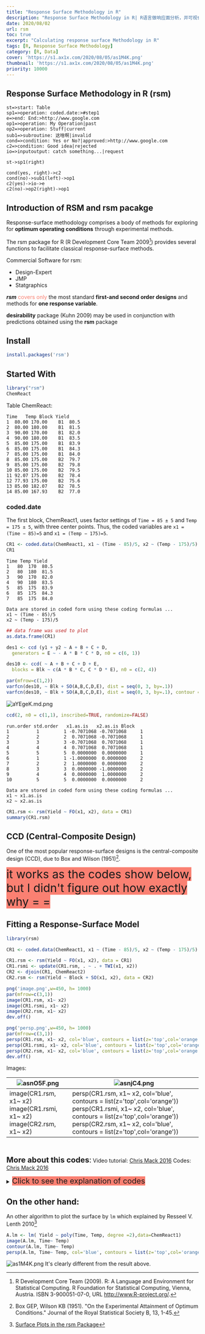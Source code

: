 ```yaml
---
title: "Response Surface Methodology in R"
description: "Response Surface Methodology in R| R语言做响应面分析，并可视化"
date: 2020/08/02
url: rsm
toc: true
excerpt: "Calculating response surface Methodology in R"
tags: [R, Response Surface Methodology]
category: [R, Data]
cover: 'https://s1.ax1x.com/2020/08/05/as1M4K.png'
thumbnail: 'https://s1.ax1x.com/2020/08/05/as1M4K.png'
priority: 10000
---
```


## Response Surface Methodology in R (rsm)

```flow
st=>start: Table
sp1=>operation: coded.date:>#step1
e=>end: End:>http://www.google.com
op1=>operation: My Operation|past
op2=>operation: Stuff|current
sub1=>subroutine: 这啥啊|invalid
cond=>condition: Yes or No?|approved:>http://www.google.com
c2=>condition: Good idea|rejected
io=>inputoutput: catch something...|request

st->sp1(right)

cond(yes, right)->c2
cond(no)->sub1(left)->op1
c2(yes)->io->e
c2(no)->op2(right)->op1
```

## Introduction of RSM and rsm pacakge

Response-surface methodology comprises a body of methods for exploring for **optimum operating conditions** through experimental methods.

The rsm package for R (R Development Core Team 2009[^1]) provides several functions to facilitate classical response-surface methods.

[^1]: R Development Core Team (2009). R: A Language and Environment for Statistical Computing. R Foundation for Statistical Computing, Vienna, Austria. ISBN 3-900051-07-0, URL http://www.R-project.org/.

Commercial Software for rsm:
- Design-Expert
- JMP
- Statgraphics

***rsm*** <span style="color:salmon">covers only</span> the most standard **first-and second order designs** and methods for **one response variable**.

**desirability** package (Kuhn 2009) may be used in conjunction with predictions obtained using the **rsm** package


## Install

```r
install.packages('rsm')
```
## Started With

```r
library("rsm")
ChemReact
```
Table ChemReact:
```
Time   Temp Block Yield
1  80.00 170.00    B1  80.5
2  80.00 180.00    B1  81.5
3  90.00 170.00    B1  82.0
4  90.00 180.00    B1  83.5
5  85.00 175.00    B1  83.9
6  85.00 175.00    B1  84.3
7  85.00 175.00    B1  84.0
8  85.00 175.00    B2  79.7
9  85.00 175.00    B2  79.8
10 85.00 175.00    B2  79.5
11 92.07 175.00    B2  78.4
12 77.93 175.00    B2  75.6
13 85.00 182.07    B2  78.5
14 85.00 167.93    B2  77.0
```
### <div id="step1">coded.date</div>
The first block, ChemReact1, uses factor settings of `Time = 85 ± 5` and `Temp = 175 ± 5`, with three center points. Thus, the coded variables are `x1 = (Time − 85)=5` and `x1 = (Temp − 175)=5`.

```r
CR1 <- coded.data(ChemReact1, x1 ~ (Time - 85)/5, x2 ~ (Temp - 175)/5)
CR1
```
```
Time Temp Yield
1   80  170  80.5
2   80  180  81.5
3   90  170  82.0
4   90  180  83.5
5   85  175  83.9
6   85  175  84.3
7   85  175  84.0

Data are stored in coded form using these coding formulas ...
x1 ~ (Time - 85)/5
x2 ~ (Temp - 175)/5
```

```r
## data frame was used to plot
as.data.frame(CR1)
```

```r
des1 <- ccd (y1 + y2 ~ A + B + C + D,
  generators = E ~ - A * B * C * D, n0 = c(6, 1))

des10 <- ccd( ~ A + B + C + D + E,
  blocks = Blk ~ c(A * B * C, C * D * E), n0 = c(2, 4))

par(mfrow=c(1,2))
varfcn(des10, ~ Blk + SO(A,B,C,D,E), dist = seq(0, 3, by=.1))
varfcn(des10, ~ Blk + SO(A,B,C,D,E), dist = seq(0, 3, by=.1), contour = TRUE)
```

![aYEgeK.md.png](https://s1.ax1x.com/2020/08/02/aYEgeK.md.png)

```r
ccd(2, n0 = c(1,1), inscribed=TRUE, randomize=FALSE)
```
```
run.order std.order   x1.as.is   x2.as.is Block
1          1         1 -0.7071068 -0.7071068     1
2          2         2  0.7071068 -0.7071068     1
3          3         3 -0.7071068  0.7071068     1
4          4         4  0.7071068  0.7071068     1
5          5         5  0.0000000  0.0000000     1
6          1         1 -1.0000000  0.0000000     2
7          2         2  1.0000000  0.0000000     2
8          3         3  0.0000000 -1.0000000     2
9          4         4  0.0000000  1.0000000     2
10         5         5  0.0000000  0.0000000     2

Data are stored in coded form using these coding formulas ...
x1 ~ x1.as.is
x2 ~ x2.as.is
```


```r
CR1.rsm <- rsm(Yield ~ FO(x1, x2), data = CR1)
summary(CR1.rsm)
```

## CCD (Central-Composite Design)
One of the most popular response-surface designs is the central-composite design (CCD), due to Box and Wilson (1951)[^2].

[^2]: Box GEP, Wilson KB (1951). "On the Experimental Attainment of Optimum Conditions." Journal of the Royal Statistical Society B, 13, 1-45.


<span style='background:salmon;font-size:30px'> it works as the codes show below, but I didn't figure out how exactly why = =</span>

## Fitting a Response-Surface Model

```r
library(rsm)

CR1 <- coded.data(ChemReact1, x1 ~ (Time - 85)/5, x2 ~ (Temp - 175)/5)

CR1.rsm <- rsm(Yield ~ FO(x1, x2), data = CR1)
CR1.rsmi <- update(CR1.rsm, . ~ . + TWI(x1, x2))
CR2 <- djoin(CR1, ChemReact2)
CR2.rsm <- rsm(Yield ~ Block + SO(x1, x2), data = CR2)

png('image.png',w=450, h= 1000)
par(mfrow=c(3,1))
image(CR1.rsm, x1~ x2)
image(CR1.rsmi, x1~ x2)
image(CR2.rsm, x1~ x2)
dev.off()

png('persp.png',w=450, h= 1000)
par(mfrow=c(3,1))
persp(CR1.rsm, x1~ x2, col='blue', contours = list(z='top',col='orange'))
persp(CR1.rsmi, x1~ x2, col='blue', contours = list(z='top',col='orange'))
persp(CR2.rsm, x1~ x2, col='blue', contours = list(z='top',col='orange'))  
dev.off()
```
Images:

|![asnO5F.png](https://s1.ax1x.com/2020/08/05/asnO5F.png)|![asnjC4.png](https://s1.ax1x.com/2020/08/05/asnjC4.png)|
|--|--|
|image(CR1.rsm, x1~ x2)<br>image(CR1.rsmi, x1~ x2)<br>image(CR2.rsm, x1~ x2)|persp(CR1.rsm, x1~ x2, col='blue', contours = list(z='top',col='orange'))<br>persp(CR1.rsmi, x1~ x2, col='blue', contours = list(z='top',col='orange'))<br>persp(CR2.rsm, x1~ x2, col='blue', contours = list(z='top',col='orange'))|

<br>

<span style="font-size:20px">**More about this codes**:</span>
Video tutorial: [Chris Mack 2016](https://www.youtube.com/watch?v=s5QWxvLsgLA&t=193s)
Codes: [Chris Mack 2016](http://www.lithoguru.com/scientist/statistics/DOE%20Response%20Surface.R)
<details>
  <summary><span style="background:salmon;font-size:20px"> Click to see the explanation of codes</span> </summary>

  ```r
  #--------------------------------------#
  #--- Response Surface Modeling in R ---#
  #--------------------------------------#

  #First, install and load the "rsm" package

  # install.packages("rsm")
  library(rsm)

  # Example generating a Box-Behnken design with three factors and two center points (no)
  bbd(3, n0 = 2, coding = list(x1 ~ (Force - 20)/3, x2 ~ (Rate - 50)/10, x3 ~ Polish - 4))


  # Example data set
  data = ChemReact
  plot(data)


  # The data set was collected in two blocks.
  # Block1 is a 2-level, two-factor factorial design with three repeated center points.
  # Block 2 is the Central Composite Design (circomscribed) with 3 center points.
  # The variables are Time = 85 +/- 5 and Temp = 175 +/- 5,
  # Thus, the coded variables are  x1 = (Time-85)/5 and x2 = (Temp-175)/5
  CR <- coded.data(ChemReact, x1 ~ (Time - 85)/5, x2 ~ (Temp - 175)/5)
  CR[1:7,]

  # Note: If the data are already coded, use as.coded.data() to convert to the proper coded data object

  # Let's work as though the first block (full factorial) has been finished,
  # and we'll fit a linear model, first order (FO), to it (Yield is the response)
  CR.rsm1 <- rsm(Yield ~ FO(x1, x2), data = CR, subset = (Block == "B1"))
  summary(CR.rsm1)

  #The fit is not very good.  Let's include the interaction term (TWI) and update the model, or start over with a new model (these two lines do the same thing)
  CR.rsm1.5 <- update(CR.rsm1, . ~ . + TWI(x1, x2))
  CR.rsm1.5 <- rsm(Yield ~ FO(x1, x2)+TWI(x1, x2), data = CR, subset = (Block == "B1"))
  summary(CR.rsm1.5)
  #This is no better!  The reason is the strong quadratic response, with the peak near the center.

  # Now let's assume the second block has been collected.  We use the SO (second order) function, which includes FO and TWI
  CR.rsm2 <- rsm(Yield ~ Block + SO(x1, x2), data = CR)
  summary(CR.rsm2)

  # The secondary point is a maximum (both eigenvalues are negative) and within the experimental design range (no extrapolation)

  # Also note that the block is significant, meaning that the processes shifted between the first set of data and the second.  This is not good.  The coefficient is -4.5, meaning the yield shifted down by 4.5% between the two blocks - a more significant effect than either temperatue or time!  This is most easily seen by looking at the repeat center points.

  # We can plot the fitted response as a contour plot.
  contour(CR.rsm2, ~ x1 + x2, at = summary(CR.rsm2)$canonical$xs)
  ```
</details>


## On the other hand:
An other algorithm to plot the surface by `lm` which explained by Resseel V. Lenth 2010[^3]

[^3]: [Surface Plots in the rsm Package](http://www2.uaem.mx/r-mirror/web/packages/rsm/vignettes/rsm-plots.pdf)
```r
A.lm <- lm( Yield ~ poly(Time, Temp, degree =2),data=ChemReact1)
image(A.lm, Time~ Temp)
contour(A.lm, Time~ Temp)
persp(A.lm, Time~ Temp, col='blue', contours = list(z='top',col='orange'))  
```
![as1M4K.png](https://s1.ax1x.com/2020/08/05/as1M4K.png)
It's clearly different from the result above.
